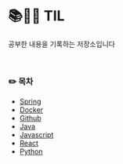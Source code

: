 # 📚👩‍💻 TIL

공부한 내용을 기록하는 저장소입니다

<br>

### ✏️ 목차

- [Spring](https://github.com/dsunni/TIL/tree/master/Spring)
- [Docker](https://github.com/dsunni/TIL/tree/master/Docker)
- [Github](https://github.com/dsunni/TIL/tree/master/Github)
- [Java](https://github.com/dsunni/TIL/tree/master/Java)
- [Javascript](https://github.com/dsunni/TIL/tree/master/Javascript)
- [React](https://github.com/dsunni/TIL/tree/master/React)
- [Python](https://github.com/dsunni/TIL/tree/master/Python)